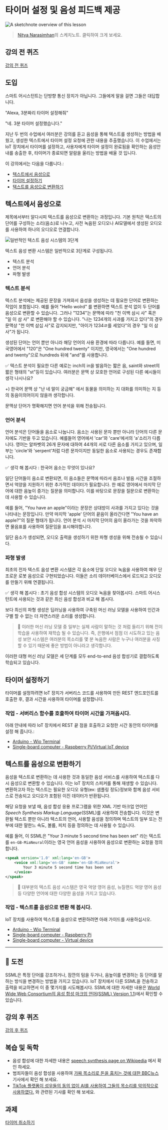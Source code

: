 # 타이머 설정 및 음성 피드백 제공

![A sketchnote overview of this lesson](../../../../sketchnotes/lesson-23.jpg)

> [Nitya Narasimhan](https://github.com/nitya)의 스케치노트. 클릭하여 크게 보세요.

## 강의 전 퀴즈

[강의 전 퀴즈](https://black-meadow-040d15503.1.azurestaticapps.net/quiz/45)

## 도입

스마트 어시스턴트는 단방향 통신 장치가 아닙니다. 그들에게 말을 걸면 그들은 대답합니다.

"Alexa, 3분짜리 타이머 설정해줘"

"네. 3분 타이머 설정했습니다."

지난 두 번의 수업에서 여러분은 강의를 듣고 음성을 통해 텍스트를 생성하는 방법을 배웠고, 생성한 텍스트에서 타이머 설정 요청에 관한 내용을 추출했습니다. 이 수업에서는 IoT 장치에서 타이머를 설정하고,  사용자에게 타이머 설정이 완료됨을 확인하는 음성안내를 송출한 후, 타이머가 종료되면 알람을 울리는 방법을 배울 것 입니다.

이 강의에서는 다음을 다룹니다.:

* [텍스트에서 음성으로](#텍스트에서-음성으로)
* [타이머 설정하기](#타이머-설정하기)
* [텍스트를 음성으로 변환하기](#텍스트를-음성으로-변환하기)

## 텍스트에서 음성으로

제목에서부터 알다시피 텍스트를 음성으로 변환하는 과정입니다. 기본 원칙은 텍스트의 단어를 구성하는 소리(음소)로 나누고, 사전 녹음된 오디오나  AI모델에서 생성된 오디오를 사용하여 하나의 오디오로 연결합니다. 

![일반적인 텍스트 음성 시스템의 3단계](../../../../images/tts-overview.png)

텍스트 음성 변환 시스템은 일반적으로 3단계로 구성됩니다.

* 텍스트 분석
* 언어 분석
* 파형 발생

### 텍스트 분석

텍스트 분석에는 제공된 문장을 가져와서 음성을 생성하는 데 필요한 단어로 변환하는 작업이 포함됩니다. 예를 들어 "Hello wolrd" 를 변환하면 텍스트 분석 없이 두 단어를 음성으로 변환할 수 있습니다. 그러나 "1234"는 문맥에 따라 "천 이백 삼시 사" 혹은 "일 이  삼 사" 로 변환해야 할 수 있습니다. "나는 1234개의 사과를 가지고 있다"의 경우 문맥상 "천 이백 삼십 사"로 감지되지만, "아이가 1234ㄹ를 세었다"의 경우 "일 이 삼 사"가 됩니다.

생성된 단어는 언어 뿐만 아니라 해당 언어의 사용 환경에 따라 다릅니다. 예를 들면, 미국영어에서 "120"은  "One hundred twenty" 이지만, 영국에서는  "One hundred and twenty"으로 hundreds 뒤에 "and"를 사용합니다.

✅ 텍스트 분석이 필요한 다른 예로는 inch의 in을 발음하는 짧은 음, saint와 street의 짧은 형태의 "st"등이 있습니다. 여러분은 문맥 상 모호한 언어로 구성된 다른 예시들이 생각 나시나요?
 
 +) 한국어 문맥 상 "난 네 말이 궁금해" 에서 동물을 의미하는 지 대화를 의미하는 지 등의 동음이의어이지 않을까 생각합니다.

문맥상 단어가 명확해지면 언어 분석을 위해 전송됩니다.

### 언어 분석

언어 분석은 단어들을 음소로 나눕니다. 음소는 사용된 문자 뿐만 아니라 단어의 다른 문자에도 기반을 두고 있습니다. 예를들어 영어에서 'car'와 'care'에서의 'a'소리가 다릅니다. 영어는 알파벳의 26개 문자에 대하여 44개의 서로 다른 음소를 가지고 있으며, 일부는 'circle'와 'serpent'처럼 다른 문자이지만 동일한 음소로 사용되는 경우도 존재합니다.

✅ 생각 해 봅시다 : 한국어 음소는 무엇이 있나요?

일단 단어들이 음소로 변환되면, 이 음소들은 문맥에 따라서 음조나 발음 시간을 조절하면서 억양을 지원하기 위한 추가적인 데이터가 필요합니다. 한 예로 영어에서 마지막 단어에 대한 음높이 증가는 질문을 의미합니다. 이를 바탕으로 문장을 질문으로 변환하는 데 사용할 수 있습니다.

예를 들어, "You have an apple"이라는 문장은 상대방이 사과를 가지고 있다는 것을 나타내는 문장입니다. 만약 마지막 'apple' 단어의 끝음이 올라간다면 "You have an apple?"의 질문 형태가 됩니다. 언어 분석 시 마지막 단어의 음이 올라가는 것을 파악하면 물음표를 사용하여 질문임을 표시해야합니다.

일단 음소가 생성되면, 오디오 출력을 생성하기 위한 파형 생성을 위해 전송될 수 있습니다.

### 파형 발생

최초의 전자 텍스트 음성 변환 시스템은 각 음소에 단일 오디오 녹음을 사용하여 매우 단조로운 로봇 음성으로 구현되었습니다. 이들은 소리 데이터베이스에서 로드되고 오디오를 만들기 위해 연결됩니다.

✅ 생각 해 봅시다 : 초기 음성 합성 시스템의 오디오 녹음을 찾아봅시다. 스마트 어시스턴트에 사용되는 것과 같은 최신 음성 합성과 비교 해 봅시다.

보다 최신의 파형 생성은 딥러닝을 사용하여 구축된 머신 러닝 모델을 사용하여 인간과 구별 할 수 없는 더 자연스러운 소리를 생성합니다.

> 💁 이러한 머신 러닝 모델 중 일부는 실제 사람이 말하는 것 처럼 들리기 위해 전이 학습을 사용하여 재학습 될 수 있습니다. 즉, 은행에서 점점 더 시도하고 있는 음성 보안 시스템은 여러분의 목소리를 몇 분 녹음한 사람은 누구나 여러분을 사칭할 수 있기 때문에 좋은 방법이 아니라고 생각합니다.

이러한 대형 머신 러닝 모델은 세 단계를 모두 end-to-end 음성 합성기로 결합하도록 학습되고 있습니다.

## 타이머 설정하기

타이머를 설정하려면 IoT 장치가 서버리스 코드를 사용하여 만든 REST 엔드포인트를 호출한 후, 결과 시간을 사용하여 타이머를 설정합니다.

### 작업 - 서버리스 함수를 호출하여 타이머 시간을 가져옵시다.

아래 안내에 따라 IoT 장치에서 REST 끝 점을 호출하고 요청한 시간 동안의 타이머를 설정 해 줍니다.:

* [Arduino - Wio Terminal](../wio-terminal-set-timer.md)
* [Single-board computer - Raspberry Pi/Virtual IoT device](single-board-computer-set-timer.ko.md)

## 텍스트를 음성으로 변환하기

음성을 텍스트로 변환하는 데 사용한 것과 동일한 음성 서비스를 사용하여 텍스트를 다시 음성으로 변환할 수 있습니다. 이는 IoT 장치의 스피커를 통해 재생할 수 있습니다. 변환하고자 하는 텍스트는 필요한 오디오 유형(ex: 샘플링 정도)정보와 함께 음성 서비스로 전송되고 오디오가 포함된 이진 데이터가 반환됩니다.

해당 요청을 보낼 때, 음성 합성 응용 프로그램을 위한 XML 기반 마크업 언어인 *Speech Synthesis Markup Language*(SSML)를 사용하여 전송합니다. 이것은 변환될 텍스트 뿐만 아니라 텍스트의 언어, 사용할 음성을 정의하며 텍스트의 일부 또는 전부에 대한 말한느 속도, 볼륨, 피치 등을 정의하는 데 사용될 수 있습니다.

예를 들어, 이 SSML은 "Your 3 minute 5 second time has been set" 라는 텍스트를  `en-GB-MiaNeural`이라는 영국 언어 음성을 사용하여 음성으로 변환하는 요청을 정의합니다.

```xml
<speak version='1.0' xml:lang='en-GB'>
    <voice xml:lang='en-GB' name='en-GB-MiaNeural'>
        Your 3 minute 5 second time has been set
    </voice>
</speak>
```

> 💁 대부분의 텍스트 음성 시스템은 영국 억양 영어 음성, 뉴질랜드 억양 영어 음성 등 다양한 언어에 대한 다양한 음성을 가지고 있습니다.

### 작업 - 텍스트를 음성으로 변환 해 봅시다.

IoT 장치를 사용하여 텍스트를 음성으로 변환하려면 아래 가이드를 사용하십시오.

* [Arduino - Wio Terminal](../wio-terminal-text-to-speech.md)
* [Single-board computer - Raspberry Pi](pi-text-to-speech.ko.md)
* [Single-board computer - Virtual device](../virtual-device-text-to-speech.md)

---

## 🚀 도전

SSML은 특정 단어를 강조하거나, 잠깐의 텀을 두거나, 음높이를 변경하는 등 단어를 말하는 방식을 변경하는 방법을 가지고 있습니다. IoT 장치에서 다른 SSML을 전송하고 출력을 비교하면서 이 중 몇가지를 시도해봅시다. SSML에 대한 자세한 내용은 [World Wide Web Consortium의 음성 합성 마크업 언어(SSML) Version 1.1](https://www.w3.org/TR/speech-synthesis11/))에서 확인할 수 있습니다.

## 강의 후 퀴즈

[강의 후 퀴즈](https://black-meadow-040d15503.1.azurestaticapps.net/quiz/46)

## 복습 및 독학

* 음성 합성에 대한 자세한 내용은 [speech synthesis page on Wikipedia](https://wikipedia.org/wiki/Speech_synthesis) 에서 확인 하세요.
* 범죄자들이 음성 합성을 사용하여  [가짜 목소리로 돈을 훔치는 것에 대한 BBC뉴스](https://www.bbc.com/news/technology-48908736) 기사에서 확인 해 보세요.
* [TikTok 플랫폼이 성우들의 동의 없이 AI를 사용하여 그들의 목소리를 악의적으로 사용하였다.](https://www.vice.com/en/article/z3xqwj/this-tiktok-lawsuit-is-highlighting-how-ai-is-screwing-over-voice-actors) 와 관련된 기사를 확인 해 보세요.

## 과제

[타이머 취소하기](assignment.ko.md)
